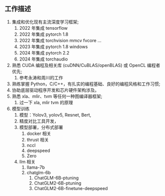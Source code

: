 ## 工作描述
1. 集成和优化现有主流深度学习框架;
	1. 2022 年集成 tensorflow
	2. 2022 年集成 pytorch 1.8
	3. 2022 年集成 torchvision mmcv fvcore ...
	4. 2023 年集成 pytorch 1.8 windows
	5. 2024 年集成 pytorch 2.2
	6. 2024 年集成 torchaudio
2. 熟悉 CUDA 编程及相关库 (cuDNN/CuBLAS/openBLAS) 或 OpenCL 编程者优先;
	1. 参考永涛和周川的工作
3. 熟练掌握 Python，C/C++，有扎实的编程基础、良好的编程风格和工作习惯;
4. 协助底层驱动程序开发和芯片硬件架构涉及。
5. 熟悉 xla、mlir、tvm 等任何一种图编译器框架;
	1. 过一下 xla, mlir tvm 的原理
6. 模型训练
	1. 模型：Yolov3, yolov5, Resnet, Bert, 
	2. 精度对比工具开发，
	3. 模型部署，分布式部署
		1. docker 相关
		2. thrust 相关
		3. nccl
		4. deepspeed
		5. Zero
	4. llm 相关
		1. llama-7b
		2. chatglm-6b
			1. ChatGLM-6B-ptuning
			2. ChatGLM2-6B-ptuning
			3. ChatGLM2-6B-finetune-deepspeed